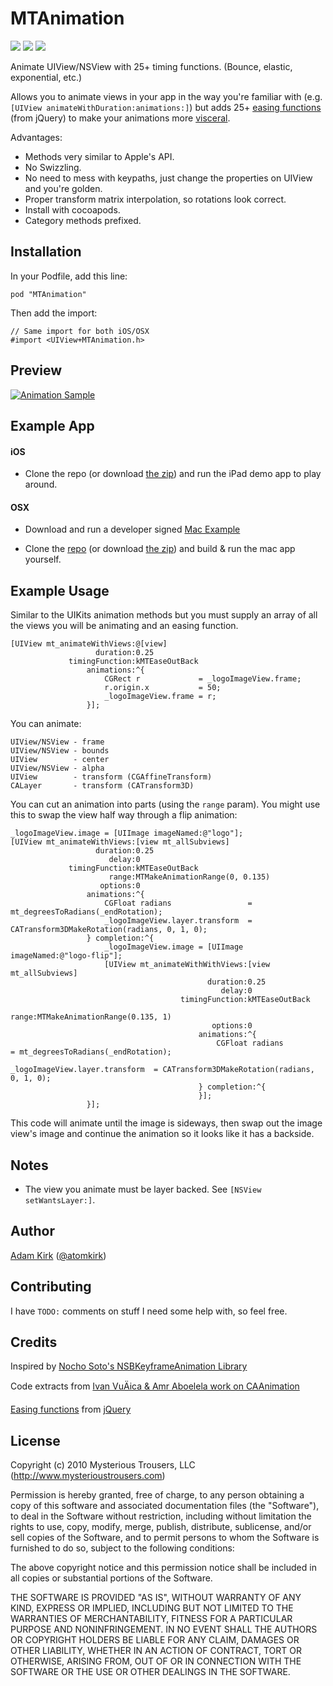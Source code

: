 MTAnimation
===========

![](http://img.shields.io/cocoapods/v/MTAnimation.svg?style=flat-square)
![](http://img.shields.io/cocoapods/l/MTAnimation.svg?style=flat-square)
![](http://img.shields.io/cocoapods/p/MTAnimation.svg?style=flat-square)

Animate UIView/NSView with 25+ timing functions. (Bounce, elastic, exponential, etc.)

Allows you to animate views in your app in the way you're familiar with (e.g. `[UIView animateWithDuration:animations:]`) but adds 25+ [easing functions](http://easings.net/) (from jQuery) to make your animations more [visceral](http://mysterioustrousers.com/news/2013/3/25/visceral-apps-and-you).

Advantages:
- Methods very similar to Apple's API.
- No Swizzling.
- No need to mess with keypaths, just change the properties on UIView and you're golden.
- Proper transform matrix interpolation, so rotations look correct.
- Install with cocoapods.
- Category methods prefixed.

## Installation

In your Podfile, add this line:

    pod "MTAnimation"

Then add the import:

```objc
// Same import for both iOS/OSX
#import <UIView+MTAnimation.h>
```

## Preview

[![Animation Sample](https://dl.dropboxusercontent.com/u/2771219/github/MTAnimation/demo.gif)](https://dl.dropboxusercontent.com/u/2771219/github/MTAnimation/demo.mov)


## Example App

#### iOS

* Clone the repo (or download [the zip](https://github.com/mysterioustrousers/MTAnimation/archive/master.zip)) and run the iPad demo app to play around.

#### OSX

* Download and run a developer signed [Mac Example](https://github.com/mysterioustrousers/MTAnimation-Mac-Example/raw/master/MTAnimationMacExample.app.zip)

* Clone the [repo](https://github.com/mysterioustrousers/MTAnimation-Mac-Example) (or download [the zip](https://github.com/mysterioustrousers/MTAnimation-Mac-Example/archive/master.zip)) and build & run the mac app yourself.


## Example Usage

Similar to the UIKits animation methods but you must supply an array of all the views you will be animating and an easing function.

```objc
[UIView mt_animateWithViews:@[view]
                   duration:0.25
             timingFunction:kMTEaseOutBack
                 animations:^{
                     CGRect r             = _logoImageView.frame;
                     r.origin.x           = 50;
                     _logoImageView.frame = r;
                 }];
```

You can animate:

```objc
UIView/NSView - frame
UIView/NSView - bounds
UIView        - center
UIView/NSView - alpha
UIView        - transform (CGAffineTransform)
CALayer       - transform (CATransform3D)
```

You can cut an animation into parts (using the `range` param). You might use this to swap the view half way through a flip animation:

```objc
_logoImageView.image = [UIImage imageNamed:@"logo"];
[UIView mt_animateWithViews:[view mt_allSubviews]
                   duration:0.25
                      delay:0
             timingFunction:kMTEaseOutBack
                      range:MTMakeAnimationRange(0, 0.135)
                    options:0
                 animations:^{
                     CGFloat radians                 = mt_degreesToRadians(_endRotation);
                     _logoImageView.layer.transform  = CATransform3DMakeRotation(radians, 0, 1, 0);
                 } completion:^{
                     _logoImageView.image = [UIImage imageNamed:@"logo-flip"];
                     [UIView mt_animateWithWithViews:[view mt_allSubviews]
                                            duration:0.25
                                               delay:0
                                      timingFunction:kMTEaseOutBack
                                               range:MTMakeAnimationRange(0.135, 1)
                                             options:0
                                          animations:^{
                                              CGFloat radians                 = mt_degreesToRadians(_endRotation);
                                              _logoImageView.layer.transform  = CATransform3DMakeRotation(radians, 0, 1, 0);
                                          } completion:^{
                                          }];
                 }];
```

This code will animate until the image is sideways, then swap out the image view's image and continue the animation so it looks like it has a backside.


## Notes

* The view you animate must be layer backed. See `[NSView setWantsLayer:]`.

## Author

[Adam Kirk](https://github.com/atomkirk) ([@atomkirk](https://twitter.com/atomkirk))

## Contributing

I have `TODO:` comments on stuff I need some help with, so feel free.

## Credits

Inspired by [Nocho Soto's NSBKeyframeAnimation Library](https://github.com/NachoSoto/NSBKeyframeAnimation)

Code extracts from [Ivan VuÄica & Amr Aboelela work on CAAnimation](http://svn.gna.org/svn/gnustep/libs/quartzcore/trunk/Source/CAAnimation.m)

[Easing functions](http://easings.net/) from [jQuery](http://gsgd.co.uk/sandbox/jquery/easing/jquery.easing.1.3.js)

## License

Copyright (c) 2010 Mysterious Trousers, LLC (http://www.mysterioustrousers.com)

Permission is hereby granted, free of charge, to any person obtaining a copy
of this software and associated documentation files (the "Software"), to deal
in the Software without restriction, including without limitation the rights
to use, copy, modify, merge, publish, distribute, sublicense, and/or sell
copies of the Software, and to permit persons to whom the Software is
furnished to do so, subject to the following conditions:

The above copyright notice and this permission notice shall be included in
all copies or substantial portions of the Software.

THE SOFTWARE IS PROVIDED "AS IS", WITHOUT WARRANTY OF ANY KIND, EXPRESS OR
IMPLIED, INCLUDING BUT NOT LIMITED TO THE WARRANTIES OF MERCHANTABILITY,
FITNESS FOR A PARTICULAR PURPOSE AND NONINFRINGEMENT. IN NO EVENT SHALL THE
AUTHORS OR COPYRIGHT HOLDERS BE LIABLE FOR ANY CLAIM, DAMAGES OR OTHER
LIABILITY, WHETHER IN AN ACTION OF CONTRACT, TORT OR OTHERWISE, ARISING FROM,
OUT OF OR IN CONNECTION WITH THE SOFTWARE OR THE USE OR OTHER DEALINGS IN
THE SOFTWARE.
